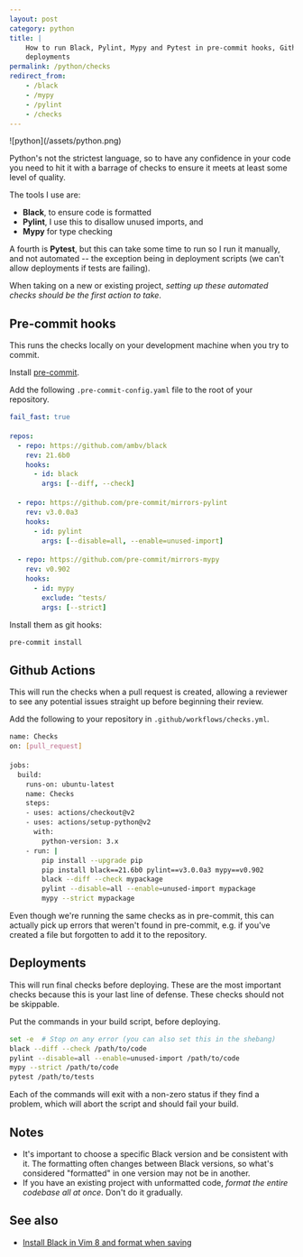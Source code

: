 ```yaml
---
layout: post
category: python
title: |
    How to run Black, Pylint, Mypy and Pytest in pre-commit hooks, Github Actions and
    deployments
permalink: /python/checks
redirect_from:
    - /black
    - /mypy
    - /pylint
    - /checks
---
```

<div class="wide-logos" markdown="1">
![python](/assets/python.png)
</div>

Python's not the strictest language, so to have any confidence in your code you
need to hit it with a barrage of checks to ensure it meets at least some
level of quality.

The tools I use are:

- **Black**, to ensure code is formatted
- **Pylint**, I use this to disallow unused imports, and
- **Mypy** for type checking

A fourth is **Pytest**, but this can take some time to run so I run it
manually, and not automated -- the exception being in deployment scripts (we
can't allow deployments if tests are failing).

When taking on a new or existing project, _setting up these automated checks
should be the first action to take_.

## Pre-commit hooks

This runs the checks locally on your development machine when you try to
commit.

Install [pre-commit](https://pre-commit.com).

Add the following `.pre-commit-config.yaml` file to the root of your
repository.

```yaml
fail_fast: true

repos:
  - repo: https://github.com/ambv/black
    rev: 21.6b0
    hooks:
      - id: black
        args: [--diff, --check]

  - repo: https://github.com/pre-commit/mirrors-pylint
    rev: v3.0.0a3
    hooks:
      - id: pylint
        args: [--disable=all, --enable=unused-import]

  - repo: https://github.com/pre-commit/mirrors-mypy
    rev: v0.902
    hooks:
      - id: mypy
        exclude: ^tests/
        args: [--strict]
```

Install them as git hooks:
```sh
pre-commit install
```

## Github Actions

This will run the checks when a pull request is created, allowing a
reviewer to see any potential issues straight up before beginning their review.

Add the following to your repository in `.github/workflows/checks.yml`.

```sh
name: Checks
on: [pull_request]

jobs:
  build:
    runs-on: ubuntu-latest
    name: Checks
    steps:
    - uses: actions/checkout@v2
    - uses: actions/setup-python@v2
      with:
        python-version: 3.x
    - run: |
        pip install --upgrade pip
        pip install black==21.6b0 pylint==v3.0.0a3 mypy==v0.902
        black --diff --check mypackage
        pylint --disable=all --enable=unused-import mypackage
        mypy --strict mypackage
```

Even though we're running the same checks as in pre-commit, this can actually
pick up errors that weren't found in pre-commit, e.g. if you've created a file
but forgotten to add it to the repository.

## Deployments

This will run final checks before deploying. These are the most important
checks because this is your last line of defense. These checks should not be
skippable.

Put the commands in your build script, before deploying.

```sh
set -e  # Stop on any error (you can also set this in the shebang)
black --diff --check /path/to/code
pylint --disable=all --enable=unused-import /path/to/code
mypy --strict /path/to/code
pytest /path/to/tests
```

Each of the commands will exit with a non-zero status if they find a problem,
which will abort the script and should fail your build.

## Notes

- It's important to choose a specific Black version and be consistent with it.
  The formatting often changes between Black versions, so what's considered
  "formatted" in one version may not be in another.
- If you have an existing project with unformatted code, _format the entire
  codebase all at once_. Don't do it gradually.

## See also

- [Install Black in Vim 8 and format when saving](/black-vim)
